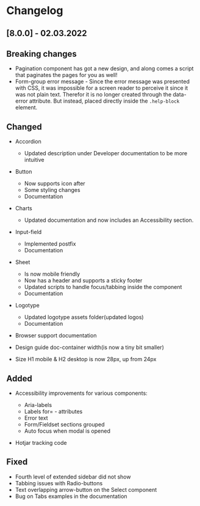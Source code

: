 # Changelog

## [8.0.0] - 02.03.2022

## Breaking changes
-   Pagination component has got a new design, and along comes a script that paginates the pages for you as well!
-   Form-group error message - Since the error message was presented with CSS, it was impossible for a screen reader to perceive it since it was not plain text. Therefor it is no longer created through the data-error attribute. But instead, placed directly inside the ``.help-block`` element.

## Changed
-   Accordion
    -   Updated description under Developer documentation to be more intuitive

-   Button
    -   Now supports icon after
    -   Some styling changes
    -   Documentation

-   Charts
    -   Updated documentation and now includes an Accessibility section.

-   Input-field
    -   Implemented postfix
    -   Documentation 

-   Sheet
    -   Is now mobile friendly
    -   Now has a header and supports a sticky footer
    -   Updated scripts to handle focus/tabbing inside the component
    -   Documentation 

-   Logotype
    -   Updated logotype assets folder(updated logos)
    -   Documentation

-   Browser support documentation

-   Design guide doc-container width(is now a tiny bit smaller)

-   Size H1 mobile & H2 desktop is now 28px, up from 24px

## Added
-   Accessibility improvements for various components:
    -   Aria-labels
    -   Labels for= - attributes
    -   Error text
    -   Form/Fieldset sections grouped
    -   Auto focus when modal is opened

-   Hotjar tracking code

## Fixed
-   Fourth level of extended sidebar did not show
-   Tabbing issues with Radio-buttons
-   Text overlapping arrow-button on the Select component
-   Bug on Tabs examples in the documentation


